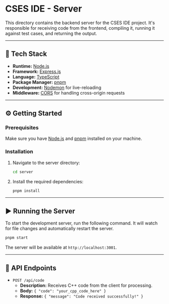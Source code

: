 # CSES IDE - Server

This directory contains the backend server for the CSES IDE project. It's responsible for receiving code from the frontend, compiling it, running it against test cases, and returning the output.

---

## 🚀 Tech Stack

- **Runtime:** [Node.js](https://nodejs.org/)
- **Framework:** [Express.js](https://expressjs.com/)
- **Language:** [TypeScript](https://www.typescriptlang.org/)
- **Package Manager:** [pnpm](https://pnpm.io/)
- **Development:** [Nodemon](https://nodemon.io/) for live-reloading
- **Middleware:** [CORS](https://expressjs.com/en/resources/middleware/cors.html) for handling cross-origin requests

---

## ⚙️ Getting Started

### Prerequisites

Make sure you have [Node.js](https://nodejs.org/en/download/) and [pnpm](https://pnpm.io/installation) installed on your machine.

### Installation

1.  Navigate to the server directory:
    ```bash
    cd server
    ```

2.  Install the required dependencies:
    ```bash
    pnpm install
    ```

---

## ▶️ Running the Server

To start the development server, run the following command. It will watch for file changes and automatically restart the server.

```bash
pnpm start
```

The server will be available at `http://localhost:3001`.

---

## 🔌 API Endpoints

- `POST /api/code`
  - **Description:** Receives C++ code from the client for processing.
  - **Body:** `{ "code": "your_cpp_code_here" }`
  - **Response:** `{ "message": "Code received successfully!" }`